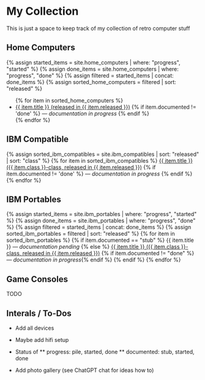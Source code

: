 # My Collection

This is just a space to keep track of my collection of retro computer stuff

## Home Computers

{% assign started_items = site.home_computers | where: "progress", "started" %}
{% assign done_items = site.home_computers | where: "progress", "done" %}
{% assign filtered = started_items | concat: done_items %}
{% assign sorted_home_computers = filtered | sort: "released" %}
<ul>
{% for item in sorted_home_computers %}
  <li>
  <a href="{{ item.url | relative_url }}">{{ item.title }} (released in {{ item.released }})</a>
  {% if item.documented != 'done' %} <em> — documentation in progress</em> {% endif %}
  </li>
{% endfor %}
</ul>

## IBM Compatible

{% assign sorted_ibm_compatibles = site.ibm_compatibles | sort: "released" | sort: "class" %}
{% for item in sorted_ibm_compatibles %}
  <a href="{{ item.url | relative_url }}">{{ item.title }} ({{ item.class }}-class, released in {{ item.released }})</a>
  {% if item.documented != 'done' %} <em> — documentation in progress</em> {% endif %}
  <br>
{% endfor %}

## IBM Portables

{% assign started_items = site.ibm_portables | where: "progress", "started" %}
{% assign done_items = site.ibm_portables | where: "progress", "done" %}
{% assign filtered = started_items | concat: done_items %}
{% assign sorted_ibm_portables = filtered | sort: "released" %}
{% for item in sorted_ibm_portables %}
  {% if item.documented == "stub" %}
    {{ item.title }} <em>— documentation pending</em>
  {% else %}
    <a href="{{ item.url | relative_url }}">{{ item.title }} ({{ item.class }}-class, released in {{ item.released }})</a>
    {% if item.documented != "done" %} <em>— documentation in progress</em>{% endif %}
  {% endif %}
{% endfor %}

## Game Consoles

TODO

## Interals / To-Dos

* Add all devices

* Maybe add hifi setup

* Status of 
** progress: pile, started, done
** documented: stub, started, done

* Add photo gallery (see ChatGPT chat for ideas how to)
